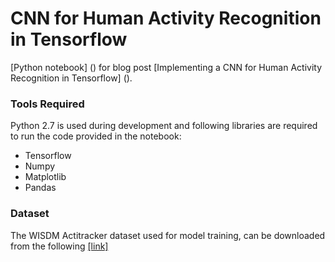 # CNN for Human Activity Recognition in Tensorflow

[Python notebook] () for blog post [Implementing a CNN for Human Activity Recognition in Tensorflow] (). 

### Tools Required

Python 2.7 is used during development and following libraries are required to run the code provided in the notebook:
* Tensorflow
* Numpy
* Matplotlib
* Pandas

### Dataset

The WISDM Actitracker dataset used for model training, can be downloaded from the following [[link]](http://www.cis.fordham.edu/wisdm/dataset.php)


